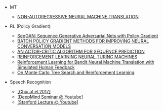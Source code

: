 - MT
  - [NON-AUTOREGRESSIVE NEURAL MACHINE TRANSLATION](https://arxiv.org/pdf/1711.02281.pdf)

- RL (Policy Gradient)
  - [SeqGAN: Sequence Generative Adversarial Nets with Policy Gradient](https://arxiv.org/pdf/1609.05473.pdf)
  - [BATCH POLICY GRADIENT METHODS FOR IMPROVING NEURAL CONVERSATION MODELS](https://arxiv.org/pdf/1702.03334.pdf)
  - [AN ACTOR-CRITIC ALGORITHM FOR SEQUENCE PREDICTION](https://arxiv.org/pdf/1607.07086.pdf)
  - [REINFORCEMENT LEARNING NEURAL TURING MACHINES](https://arxiv.org/pdf/1505.00521.pdf)
  - [Reinforcement Learning for Bandit Neural Machine Translation with Simulated Human Feedback](https://arxiv.org/pdf/1707.07402.pdf)
  - [On Monte Carlo Tree Search and Reinforcement Learning](https://www.jair.org/media/5507/live-5507-10333-jair.pdf)

- Speech Recognition
  - [[Chiu at el.2017]](https://arxiv.org/pdf/1712.01769.pdf)
  - [[DeepMind Seminar @ Youtube]](https://www.youtube.com/watch?v=HyUtT_z-cms&t=7s)
  - [[Stanford Lecture @ Youtube]](https://www.youtube.com/watch?v=3MjIkWxXigM&t=2223s)
